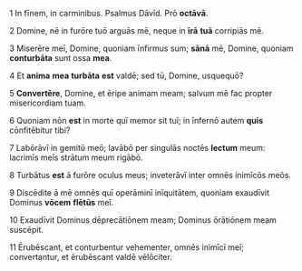 1 In fīnem, in carminibus. Psalmus Dāvīd. Prō **octāvā**. 

2 Domine, nē in furōre tuō arguās mē, neque in **īrā** **tuā** corripiās mē.

3 Miserēre meī, Domine, quoniam īnfirmus sum; **sānā** mē, Domine, quoniam **conturbāta** sunt ossa **mea**.

4 Et **anima** **mea** **turbāta** **est** valdē; sed tū, Domine, usquequō?

5 **Convertēre**, Domine, et ēripe animam meam; salvum mē fac propter misericordiam tuam.

6 Quoniam nōn **est** in morte quī memor sit tuī; in īnfernō autem **quis** cōnfitēbitur tibi?

7 Labōrāvī in gemitū meō; lavābō per singulās noctēs **lectum** meum: lacrimīs meīs strātum meum rigābō.

8 Turbātus **est** ā furōre oculus meus; inveterāvī inter omnēs inimīcōs meōs.

9 Discēdite ā mē omnēs quī operāminī inīquitātem, quoniam exaudīvit Dominus **vōcem** **flētūs** meī.

10 Exaudīvit Dominus dēprecātiōnem meam; Dominus ōrātiōnem meam suscēpit.

11 Ērubēscant, et conturbentur vehementer, omnēs inimīcī meī; convertantur, et ērubēscant valdē vēlōciter.
